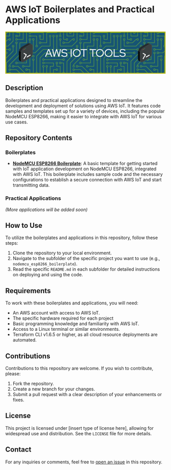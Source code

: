 # AWS IoT Boilerplates and Practical Applications

![Github Header Image](./assets/github-header-image-light.png)

## Description

Boilerplates and practical applications designed to streamline the development and deployment of solutions using AWS IoT. It features code samples and templates set up for a variety of devices, including the popular NodeMCU ESP8266, making it easier to integrate with AWS IoT for various use cases.

## Repository Contents

### Boilerplates

- **[NodeMCU ESP8266 Boilerplate](./nodemcu_esp8266_boilerplate/README.md)**: A basic template for getting started with IoT application development on NodeMCU ESP8266, integrated with AWS IoT. This boilerplate includes sample code and the necessary configurations to establish a secure connection with AWS IoT and start transmitting data.

### Practical Applications

_(More applications will be added soon)_

## How to Use

To utilize the boilerplates and applications in this repository, follow these steps:

1. Clone the repository to your local environment.
2. Navigate to the subfolder of the specific project you want to use (e.g., `nodemcu_esp8266_boilerplate`).
3. Read the specific `README.md` in each subfolder for detailed instructions on deploying and using the code.

## Requirements

To work with these boilerplates and applications, you will need:

- An AWS account with access to AWS IoT.
- The specific hardware required for each project
- Basic programming knowledge and familiarity with AWS IoT.
- Access to a Linux terminal or similar environments.
- Terraform CLI v1.6.5 or higher, as all cloud resource deployments are automated.

## Contributions

Contributions to this repository are welcome. If you wish to contribute, please:

1. Fork the repository.
2. Create a new branch for your changes.
3. Submit a pull request with a clear description of your enhancements or fixes.

## License

This project is licensed under [insert type of license here], allowing for widespread use and distribution. See the `LICENSE` file for more details.

## Contact

For any inquiries or comments, feel free to [open an issue](https://github.com/cgustav/aws-iot-tools/issues) in this repository.

